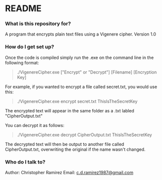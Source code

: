 # README #

### What is this repository for? ###

A program that encrypts plain text files using a Vigenere cipher.
Version 1.0

### How do I get set up? ###

Once the code is compiled simply run the .exe on the command line in the following format:

>./VigenereCipher.exe ["Encrypt" or "Decrypt"] [Filename] [Encryption Key]

For example, if you wanted to encrypt a file called secret.txt, you would use this:

>./VigenereCipher.exe encrypt secret.txt ThisIsTheSecretKey

The encrypted text will appear in the same folder as a .txt labled "CipherOutput.txt"

You can decrypt it as follows:

>./VigenereCipher.exe decrypt CipherOutput.txt ThisIsTheSecretKey

The decrypted text will then be output to another file called CipherOutput.txt, overwriting the original if the name 
wasn't changed.

### Who do I talk to? ###

Author: Christopher Ramirez
Email: c.d.ramirez1987@gmail.com